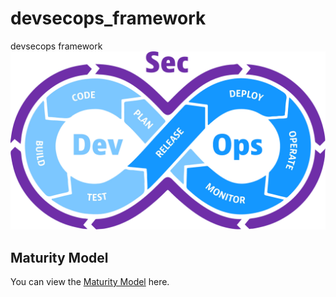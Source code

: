 # devsecops_framework
devsecops framework
![DevSecOps Image](https://github.com/Pranav369sec/devsecops_framework/raw/main/devsecops-image-2000-6557ba1b00.webp)



## Maturity Model

You can view the [Maturity Model](https://github.com/Pranav369sec/devsecops_framework/blob/main/maturitymodel.md) here.
